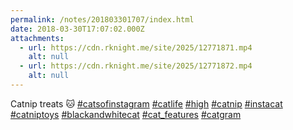 ```yaml
---
permalink: /notes/201803301707/index.html
date: 2018-03-30T17:07:02.000Z
attachments:
  - url: https://cdn.rknight.me/site/2025/12771871.mp4
    alt: null
  - url: https://cdn.rknight.me/site/2025/12771872.mp4
    alt: null
---
```


Catnip treats 🐱 <a href="https://pixelfed.social/discover/tags/catsofinstagram?src=hash" title="#catsofinstagram" class="u-url hashtag" rel="external nofollow noopener">#catsofinstagram</a> <a href="https://pixelfed.social/discover/tags/catlife?src=hash" title="#catlife" class="u-url hashtag" rel="external nofollow noopener">#catlife</a> <a href="https://pixelfed.social/discover/tags/high?src=hash" title="#high" class="u-url hashtag" rel="external nofollow noopener">#high</a> <a href="https://pixelfed.social/discover/tags/catnip?src=hash" title="#catnip" class="u-url hashtag" rel="external nofollow noopener">#catnip</a> <a href="https://pixelfed.social/discover/tags/instacat?src=hash" title="#instacat" class="u-url hashtag" rel="external nofollow noopener">#instacat</a> <a href="https://pixelfed.social/discover/tags/catniptoys?src=hash" title="#catniptoys" class="u-url hashtag" rel="external nofollow noopener">#catniptoys</a> <a href="https://pixelfed.social/discover/tags/blackandwhitecat?src=hash" title="#blackandwhitecat" class="u-url hashtag" rel="external nofollow noopener">#blackandwhitecat</a> <a href="https://pixelfed.social/discover/tags/cat_features?src=hash" title="#cat_features" class="u-url hashtag" rel="external nofollow noopener">#cat_features</a> <a href="https://pixelfed.social/discover/tags/catgram?src=hash" title="#catgram" class="u-url hashtag" rel="external nofollow noopener">#catgram</a>
